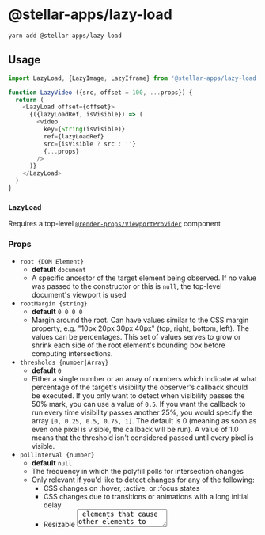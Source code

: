 # @stellar-apps/lazy-load

`yarn add @stellar-apps/lazy-load`

## Usage
```js
import LazyLoad, {LazyImage, LazyIframe} from '@stellar-apps/lazy-load'

function LazyVideo ({src, offset = 100, ...props}) {
  return (
    <LazyLoad offset={offset}>
      {({lazyLoadRef, isVisible}) => (
        <video 
          key={String(isVisible)} 
          ref={lazyLoadRef} 
          src={isVisible ? src : ''}
          {...props}
        />               
      )}
    </LazyLoad>
  )
}
```

### `LazyLoad`
Requires a top-level [`@render-props/ViewportProvider`](https://github.com/jaredLunde/render-props/tree/master/packages/viewport#viewportprovider) 
component

### Props
- `root {DOM Element}`
    - **default** `document`
    - A specific ancestor of the target element being observed. If no value was passed to the constructor or this is 
      `null`, the top-level document's viewport is used
- `rootMargin {string}`
    - **default** `0 0 0 0`
    - Margin around the root. Can have values similar to the CSS margin property, e.g.
      "10px 20px 30px 40px" (top, right, bottom, left). The values can be percentages. 
      This set of values serves to grow or shrink each side of the root element's bounding 
      box before computing intersections.
- `thresholds {number|Array}`
    - **default** `0`
    - Either a single number or an array of numbers which indicate at what percentage of the 
      target's visibility the observer's callback should be executed. If you only want to 
      detect when visibility passes the 50% mark, you can use a value of `0.5`. If you want the 
      callback to run every time visibility passes another 25%, you would specify the array 
      `[0, 0.25, 0.5, 0.75, 1]`. The default is 0 (meaning as soon as even one pixel is visible, 
      the callback will be run). A value of 1.0 means that the threshold isn't considered passed until 
      every pixel is visible.
- `pollInterval {number}`
    - **default** `null`
    - The frequency in which the polyfill polls for intersection changes
    - Only relevant if you'd like to detect changes for any of the following:
        - CSS changes on :hover, :active, or :focus states
        - CSS changes due to transitions or animations with a long initial delay
        - Resizable <textarea> elements that cause other elements to move around
        - Scrolling of non-document elements in browsers that don't support the event capture phase
- `disableMutationObserver {bool}`
    - **default** `false`
    - You can choose to not check for intersections when the DOM changes by setting this property to `true`


### Render Props
- `lazyLoadRef {React.creatRef}`
    - Must be provided as a `ref` to the underlying element you are lazy loading
- `isVisible {boolean}`
    - Returns `true` if the the element has been loaded and `false` if not.
- `visibilityRatio {number}`
    - Returns the ratio of the `intersectionRect` to the `boundingClientRect`. That is to say,
      it's the amount of the element that is current visible within the root.
    
-----

### `LazyImage`
Inherits props from HTML `<img>`, `curls/Box` and `LazyLoad`

### Props
- `placeholder(<Object {lazyLoadRef}>) {func}`
    - Should return a component to display when the element is not yet visible
- `rootMargin {string}`
    - **default** `160px`
    
-----

### `LazyIframe`
Inherits props from HTML `<iframe>`, `curls/Box`, and `LazyLoad`

### Props
- `rootMargin {string}`
    - **default** `100px`
- `placeholder(<Object {lazyLoadRef}>) {func}`
    - Should return a component to display when the element is not yet visible